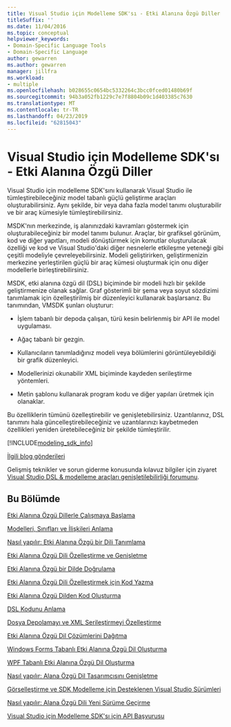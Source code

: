 ```yaml
---
title: Visual Studio için Modelleme SDK'sı - Etki Alanına Özgü Diller
titleSuffix: ''
ms.date: 11/04/2016
ms.topic: conceptual
helpviewer_keywords:
- Domain-Specific Language Tools
- Domain-Specific Language
author: gewarren
ms.author: gewarren
manager: jillfra
ms.workload:
- multiple
ms.openlocfilehash: b028655c0654bc5332264c3bcc0fced01480b69f
ms.sourcegitcommit: 94b3a052fb1229c7e7f8804b09c1d403385c7630
ms.translationtype: MT
ms.contentlocale: tr-TR
ms.lasthandoff: 04/23/2019
ms.locfileid: "62815043"
---
```

# <a name="modeling-sdk-for-visual-studio---domain-specific-languages"></a>Visual Studio için Modelleme SDK'sı - Etki Alanına Özgü Diller

Visual Studio için modelleme SDK'sını kullanarak Visual Studio ile tümleştirebileceğiniz model tabanlı güçlü geliştirme araçları oluşturabilirsiniz. Aynı şekilde, bir veya daha fazla model tanımı oluşturabilir ve bir araç kümesiyle tümleştirebilirsiniz.

MSDK'nın merkezinde, iş alanınızdaki kavramları göstermek için oluşturabileceğiniz bir model tanımı bulunur. Araçlar, bir grafiksel görünüm, kod ve diğer yapıtları, modeli dönüştürmek için komutlar oluşturulacak özelliği ve kod ve Visual Studio'daki diğer nesnelerle etkileşme yeteneği gibi çeşitli modeliyle çevreleyebilirsiniz. Modeli geliştirirken, geliştirmenizin merkezine yerleştirilen güçlü bir araç kümesi oluşturmak için onu diğer modellerle birleştirebilirsiniz.

MSDK, etki alanına özgü dil (DSL) biçiminde bir modeli hızlı bir şekilde geliştirmenize olanak sağlar. Graf gösterimli bir şema veya soyut sözdizimi tanımlamak için özelleştirilmiş bir düzenleyici kullanarak başlarsanız. Bu tanımından, VMSDK şunları oluşturur:

- İşlem tabanlı bir depoda çalışan, türü kesin belirlenmiş bir API ile model uygulaması.

- Ağaç tabanlı bir gezgin.

- Kullanıcıların tanımladığınız modeli veya bölümlerini görüntüleyebildiği bir grafik düzenleyici.

- Modellerinizi okunabilir XML biçiminde kaydeden serileştirme yöntemleri.

- Metin şablonu kullanarak program kodu ve diğer yapıları üretmek için olanaklar.

Bu özelliklerin tümünü özelleştirebilir ve genişletebilirsiniz. Uzantılarınız, DSL tanımını hala güncelleştirebileceğiniz ve uzantılarınızı kaybetmeden özellikleri yeniden üretebileceğiniz bir şekilde tümleştirilir.

[!INCLUDE[modeling_sdk_info](includes/modeling_sdk_info.md)]

[İlgili blog gönderileri](https://devblogs.microsoft.com/devops/the-visual-studio-modeling-sdk-is-now-available-with-visual-studio-2017/)

Gelişmiş teknikler ve sorun giderme konusunda kılavuz bilgiler için ziyaret [Visual Studio DSL & modelleme araçları genişletilebilirliği forumunu](http://go.microsoft.com/fwlink/?LinkID=186074).

## <a name="in-this-section"></a>Bu Bölümde
 [Etki Alanına Özgü Dillerle Çalışmaya Başlama](../modeling/getting-started-with-domain-specific-languages.md)

 [Modelleri, Sınıfları ve İlişkileri Anlama](../modeling/understanding-models-classes-and-relationships.md)

 [Nasıl yapılır: Etki Alanına Özgü bir Dili Tanımlama](../modeling/how-to-define-a-domain-specific-language.md)

 [Etki Alanına Özgü Dili Özelleştirme ve Genişletme](../modeling/customizing-and-extending-a-domain-specific-language.md)

 [Etki Alanına Özgü bir Dilde Doğrulama](../modeling/validation-in-a-domain-specific-language.md)

 [Etki Alanına Özgü Dili Özelleştirmek için Kod Yazma](../modeling/writing-code-to-customise-a-domain-specific-language.md)

 [Etki Alanına Özgü Dilden Kod Oluşturma](../modeling/generating-code-from-a-domain-specific-language.md)

 [DSL Kodunu Anlama](../modeling/understanding-the-dsl-code.md)

 [Dosya Depolamayı ve XML Serileştirmeyi Özelleştirme](../modeling/customizing-file-storage-and-xml-serialization.md)

 [Etki Alanına Özgü Dil Çözümlerini Dağıtma](../modeling/deploying-domain-specific-language-solutions.md)

 [Windows Forms Tabanlı Etki Alanına Özgü Dil Oluşturma](../modeling/creating-a-windows-forms-based-domain-specific-language.md)

 [WPF Tabanlı Etki Alanına Özgü Dil Oluşturma](../modeling/creating-a-wpf-based-domain-specific-language.md)

 [Nasıl yapılır: Alana Özgü Dil Tasarımcısını Genişletme](../modeling/how-to-extend-the-domain-specific-language-designer.md)

 [Görselleştirme ve SDK Modelleme için Desteklenen Visual Studio Sürümleri](../modeling/supported-visual-studio-editions-for-visualization-amp-modeling-sdk.md)

 [Nasıl yapılır: Alana Özgü Dili Yeni Sürüme Geçirme](../modeling/how-to-migrate-a-domain-specific-language-to-a-new-version.md)

 [Visual Studio için Modelleme SDK'sı için API Başvurusu](../modeling/api-reference-for-modeling-sdk-for-visual-studio.md)
